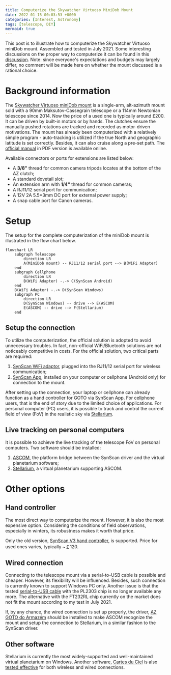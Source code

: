 ```yaml
---
title: Computerize the Skywatcher Virtuoso MiniDob Mount
date: 2022-01-15 00:03:53 +0000
categories: [Interest, Astronomy]
tags: [telescope, DIY]
mermaid: true
---
```


This post is to illustrate how to computerize the Skywatcher Virtuoso miniDob mount. Assembled and tested in July 2021. Some interesting discussions on the proper way to computerize it can be found in this [discussion](https://stargazerslounge.com/topic/239925-skywatcher-heritage-virtuoso-controlled-via-bluetooth/). Note: since everyone's expectations and budgets may largely differ, no comment will be made here on whether the mount discussed is a rational choice. 

# Background information
The [Skywatcher Virtuoso miniDob mount](https://www.skywatcherusa.com/products/sky-watcher-virtuoso) is a single-arm, alt-azimuth mount sold with a 90mm Maksutov-Cassegrain telescope or a 114mm Newtonian telescope since 2014. Now the price of a used one is typically around £200. It can be driven by built-in motors or by hands. The clutches ensure the manually pushed rotations are tracked and recorded as motor-driven motivations. The mount has already been computerized with a relatively simple program - auto-tracking is utilized if the true North and geographic latitude is set correctly. Besides, it can also cruise along a pre-set path. The [official manual](https://cdn.shopify.com/s/files/1/0080/7095/5123/files/S11750_Virtuoso.pdf) in PDF version is available online. 

Available connectors or ports for extensions are listed below:

* A **3/8"** thread for common camera tripods locates at the bottom of the AZ clutch;  
* A standard dovetail slot;  
* An extension arm with **1/4"** thread for common cameras;  
* A RJ11/12 serial port for communication;  
* A 12V 2A 5.5\*3mm DC port for external power supply;  
* A snap cable port for Canon cameras.  

# Setup

The setup for the complete computerization of the miniDob mount is illustrated in the flow chart below. 

``` mermaid
flowchart LR
    subgraph Telescope
        direction LR
        A(MiniDob mount) -- RJ11/12 serial port --> B(WiFi Adapter)
    end
    subgraph Cellphone
        direction LR
        B(WiFi Adapter) -.-> C(SynScan Android)
    end
    B(WiFi Adapter) -.-> D(SynScan Windows)
    subgraph PC
        direction LR
        D(SynScan Windows) -- drive --> E(ASCOM)
        E(ASCOM) -- drive --> F(Stellarium)
    end
```

## Setup the connection
To utilize the computerization, the official solution is adopted to avoid unnecessary troubles. In fact, non-official WiFi/Bluetooth solutions are not noticeably competitive in costs. For the official solution, two critical parts are required: 

1. [SynScan WiFi adaptor](http://skywatcher.com/product/synscan-wi-fi-adapter/), plugged into the RJ11/12 serial port for wireless communication;  
2. [SynScan App](https://www.skywatcher.com/download/software/synscan-app/), installed on your computer or cellphone (Android only) for connection to the mount.   

After setting up the connection, your laptop or cellphone can already function as a hand controller for GOTO via SynScan App. For cellphone users, that is the end of story due to the limited choice of applications. For personal computer (PC) users, it is possible to track and control the current field of view (FoV) in the realistic sky via [Stellarium](https://stellarium.org/). 

## Live tracking on personal computers
It is possible to achieve the live tracking of the telescope FoV on personal computers. Two software should be installed: 

1. [ASCOM](https://www.ascom-standards.org/), the platform bridge between the SynScan driver and the virtual planetarium software;  
2. [Stellarium](https://stellarium.org/), a virtual planetarium supporting ASCOM.  


# Other options
## Hand controller
The most direct way to computerize the mount. However, it is also the most expensive option. Considering the conditions of field observations, especially in winters, its robustness makes it worth that price. 

Only the old version, [SynScan V3 hand controller](https://www.skywatcher.com/download/software/synscan-v3-hand-controller-firmware/), is supported. Price for used ones varies, typically \~￡120.   

## Wired connection
Connecting to the telescope mount via a serial-to-USB cable is possible and cheaper. However, its flexibility will be influenced. Besides, such connection is currently known to support Windows PC only. Another issue is that the tested [serial-to-USB cable](https://teleskopy.pl/product_info.php?currency=EUR&products_id=3376&language=en&lunety=Przew%C3%B3d_kabel_USB_do_SkyWatcher_Virtuoso,_d%C2%B3ugo%C2%B6%C3%A6_2_metry) with the PL2303 chip is no longer available any more. The alternative with the FT232RL chip currently on the market does not fit the mount according to my test in July 2021. 

If, by any chance, the wired connection is set up properly, the driver, [AZ GOTO do Armazém](https://sourceforge.net/projects/driverazgoto/) should be installed to make ASCOM recognize the mount and setup the connection to Stellarium, in a similar fashion to the SynScan driver. 

## Other software
Stellarium is currently the most widely-supported and well-maintained virtual planetarium on Windows. Another software, [Cartes du Ciel](https://astronomytechnologytoday.com/2019/10/28/cartes-du-ciel/) is also [tested effective](https://www.youtube.com/watch?v=r23mG2xPiBU&t=56s) for both wireless and wired connections. 

